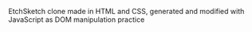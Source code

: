 EtchSketch clone made in HTML and CSS, generated and modified with JavaScript
as DOM manipulation practice
